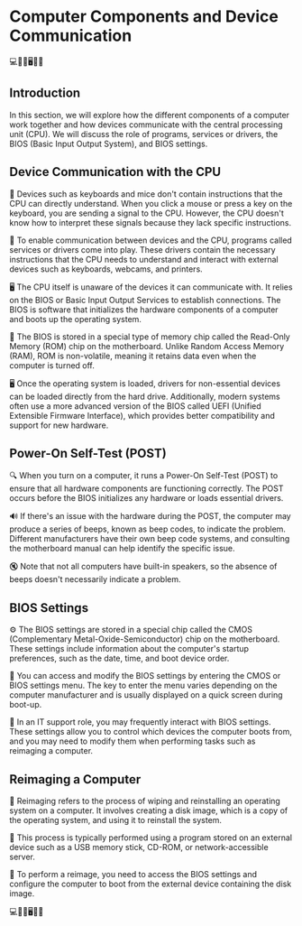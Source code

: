 # Computer Components and Device Communication

💻🔌📡🖥️🔧💡

## Introduction

In this section, we will explore how the different components of a computer work together and how devices communicate with the central processing unit (CPU). We will discuss the role of programs, services or drivers, the BIOS (Basic Input Output System), and BIOS settings.

## Device Communication with the CPU

🔌 Devices such as keyboards and mice don't contain instructions that the CPU can directly understand. When you click a mouse or press a key on the keyboard, you are sending a signal to the CPU. However, the CPU doesn't know how to interpret these signals because they lack specific instructions.

🔧 To enable communication between devices and the CPU, programs called services or drivers come into play. These drivers contain the necessary instructions that the CPU needs to understand and interact with external devices such as keyboards, webcams, and printers.

🖥️ The CPU itself is unaware of the devices it can communicate with. It relies on the BIOS or Basic Input Output Services to establish connections. The BIOS is software that initializes the hardware components of a computer and boots up the operating system.

💾 The BIOS is stored in a special type of memory chip called the Read-Only Memory (ROM) chip on the motherboard. Unlike Random Access Memory (RAM), ROM is non-volatile, meaning it retains data even when the computer is turned off.

🖥️ Once the operating system is loaded, drivers for non-essential devices can be loaded directly from the hard drive. Additionally, modern systems often use a more advanced version of the BIOS called UEFI (Unified Extensible Firmware Interface), which provides better compatibility and support for new hardware.

## Power-On Self-Test (POST)

🔍 When you turn on a computer, it runs a Power-On Self-Test (POST) to ensure that all hardware components are functioning correctly. The POST occurs before the BIOS initializes any hardware or loads essential drivers.

🔊 If there's an issue with the hardware during the POST, the computer may produce a series of beeps, known as beep codes, to indicate the problem. Different manufacturers have their own beep code systems, and consulting the motherboard manual can help identify the specific issue.

🔇 Note that not all computers have built-in speakers, so the absence of beeps doesn't necessarily indicate a problem.

## BIOS Settings

⚙️ The BIOS settings are stored in a special chip called the CMOS (Complementary Metal-Oxide-Semiconductor) chip on the motherboard. These settings include information about the computer's startup preferences, such as the date, time, and boot device order.

🔧 You can access and modify the BIOS settings by entering the CMOS or BIOS settings menu. The key to enter the menu varies depending on the computer manufacturer and is usually displayed on a quick screen during boot-up.

🔁 In an IT support role, you may frequently interact with BIOS settings. These settings allow you to control which devices the computer boots from, and you may need to modify them when performing tasks such as reimaging a computer.

## Reimaging a Computer

🔄 Reimaging refers to the process of wiping and reinstalling an operating system on a computer. It involves creating a disk image, which is a copy of the operating system, and using it to reinstall the system.

📀 This process is typically performed using a program stored on an external device such as a USB memory stick, CD-ROM, or network-accessible server.

🔧 To perform a reimage, you need to access the BIOS settings and configure the computer to boot from the external device containing the disk image.

💻🔌📡🖥️🔧💡